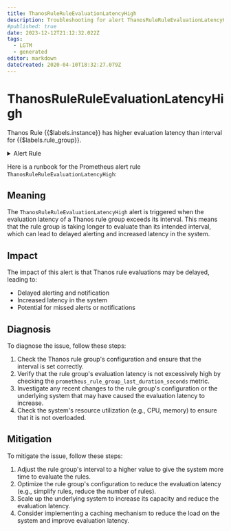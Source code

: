 ```yaml
---
title: ThanosRuleRuleEvaluationLatencyHigh
description: Troubleshooting for alert ThanosRuleRuleEvaluationLatencyHigh
#published: true
date: 2023-12-12T21:12:32.022Z
tags: 
  - LGTM
  - generated
editor: markdown
dateCreated: 2020-04-10T18:32:27.079Z
---
```


# ThanosRuleRuleEvaluationLatencyHigh

Thanos Rule {{$labels.instance}} has higher evaluation latency than interval for {{$labels.rule_group}}.

<details>
  <summary>Alert Rule</summary>

{{% rule "thanos/thanos-ruler.yml" "ThanosRuleRuleEvaluationLatencyHigh" %}}

{{% comment %}}

```yaml
alert: ThanosRuleRuleEvaluationLatencyHigh
expr: (sum by (job, instance, rule_group) (prometheus_rule_group_last_duration_seconds{job=~".*thanos-rule.*"}) > sum by (job, instance, rule_group) (prometheus_rule_group_interval_seconds{job=~".*thanos-rule.*"}))
for: 5m
labels:
    severity: warning
annotations:
    summary: Thanos Rule Rule Evaluation Latency High (instance {{ $labels.instance }})
    description: |-
        Thanos Rule {{$labels.instance}} has higher evaluation latency than interval for {{$labels.rule_group}}.
          VALUE = {{ $value }}
          LABELS = {{ $labels }}
    runbook: https://github.com/srerun/prometheus-alerts/blob/main/content/runbooks/thanos-ruler/ThanosRuleRuleEvaluationLatencyHigh.md

```

{{% /comment %}}

</details>


Here is a runbook for the Prometheus alert rule `ThanosRuleRuleEvaluationLatencyHigh`:

## Meaning

The `ThanosRuleRuleEvaluationLatencyHigh` alert is triggered when the evaluation latency of a Thanos rule group exceeds its interval. This means that the rule group is taking longer to evaluate than its intended interval, which can lead to delayed alerting and increased latency in the system.

## Impact

The impact of this alert is that Thanos rule evaluations may be delayed, leading to:

* Delayed alerting and notification
* Increased latency in the system
* Potential for missed alerts or notifications

## Diagnosis

To diagnose the issue, follow these steps:

1. Check the Thanos rule group's configuration and ensure that the interval is set correctly.
2. Verify that the rule group's evaluation latency is not excessively high by checking the `prometheus_rule_group_last_duration_seconds` metric.
3. Investigate any recent changes to the rule group's configuration or the underlying system that may have caused the evaluation latency to increase.
4. Check the system's resource utilization (e.g., CPU, memory) to ensure that it is not overloaded.

## Mitigation

To mitigate the issue, follow these steps:

1. Adjust the rule group's interval to a higher value to give the system more time to evaluate the rules.
2. Optimize the rule group's configuration to reduce the evaluation latency (e.g., simplify rules, reduce the number of rules).
3. Scale up the underlying system to increase its capacity and reduce the evaluation latency.
4. Consider implementing a caching mechanism to reduce the load on the system and improve evaluation latency.
